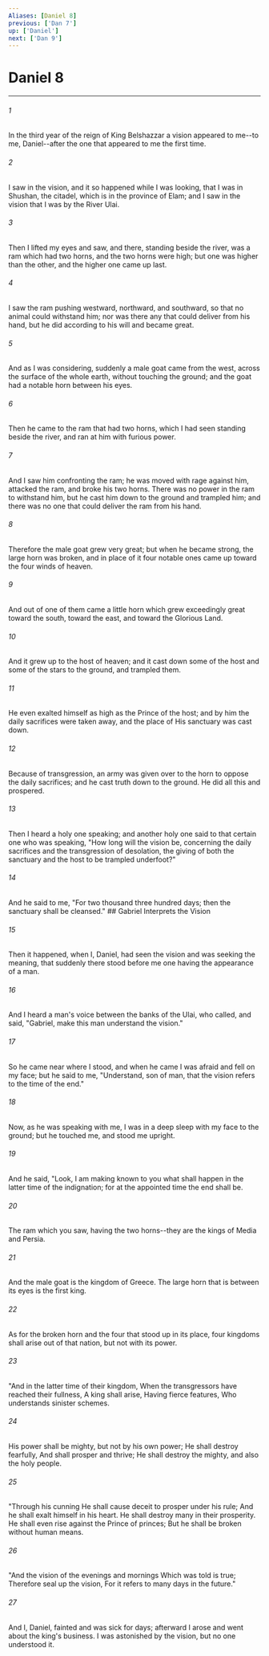 ```yaml
---
Aliases: [Daniel 8]
previous: ['Dan 7']
up: ['Daniel']
next: ['Dan 9']
---
```

# Daniel 8

***


###### 1 
In the third year of the reign of King Belshazzar a vision appeared to me--to me, Daniel--after the one that appeared to me the first time. 

###### 2 
I saw in the vision, and it so happened while I was looking, that I was in Shushan, the citadel, which is in the province of Elam; and I saw in the vision that I was by the River Ulai. 

###### 3 
Then I lifted my eyes and saw, and there, standing beside the river, was a ram which had two horns, and the two horns were high; but one was higher than the other, and the higher one came up last. 

###### 4 
I saw the ram pushing westward, northward, and southward, so that no animal could withstand him; nor was there any that could deliver from his hand, but he did according to his will and became great. 

###### 5 
And as I was considering, suddenly a male goat came from the west, across the surface of the whole earth, without touching the ground; and the goat had a notable horn between his eyes. 

###### 6 
Then he came to the ram that had two horns, which I had seen standing beside the river, and ran at him with furious power. 

###### 7 
And I saw him confronting the ram; he was moved with rage against him, attacked the ram, and broke his two horns. There was no power in the ram to withstand him, but he cast him down to the ground and trampled him; and there was no one that could deliver the ram from his hand. 

###### 8 
Therefore the male goat grew very great; but when he became strong, the large horn was broken, and in place of it four notable ones came up toward the four winds of heaven. 

###### 9 
And out of one of them came a little horn which grew exceedingly great toward the south, toward the east, and toward the Glorious Land. 

###### 10 
And it grew up to the host of heaven; and it cast down some of the host and some of the stars to the ground, and trampled them. 

###### 11 
He even exalted himself as high as the Prince of the host; and by him the daily sacrifices were taken away, and the place of His sanctuary was cast down. 

###### 12 
Because of transgression, an army was given over to the horn to oppose the daily sacrifices; and he cast truth down to the ground. He did all this and prospered. 

###### 13 
Then I heard a holy one speaking; and another holy one said to that certain one who was speaking, "How long will the vision be, concerning the daily sacrifices and the transgression of desolation, the giving of both the sanctuary and the host to be trampled underfoot?" 

###### 14 
And he said to me, "For two thousand three hundred days; then the sanctuary shall be cleansed." ## Gabriel Interprets the Vision 

###### 15 
Then it happened, when I, Daniel, had seen the vision and was seeking the meaning, that suddenly there stood before me one having the appearance of a man. 

###### 16 
And I heard a man's voice between the banks of the Ulai, who called, and said, "Gabriel, make this man understand the vision." 

###### 17 
So he came near where I stood, and when he came I was afraid and fell on my face; but he said to me, "Understand, son of man, that the vision refers to the time of the end." 

###### 18 
Now, as he was speaking with me, I was in a deep sleep with my face to the ground; but he touched me, and stood me upright. 

###### 19 
And he said, "Look, I am making known to you what shall happen in the latter time of the indignation; for at the appointed time the end shall be. 

###### 20 
The ram which you saw, having the two horns--they are the kings of Media and Persia. 

###### 21 
And the male goat is the kingdom of Greece. The large horn that is between its eyes is the first king. 

###### 22 
As for the broken horn and the four that stood up in its place, four kingdoms shall arise out of that nation, but not with its power. 

###### 23 
"And in the latter time of their kingdom, When the transgressors have reached their fullness, A king shall arise, Having fierce features, Who understands sinister schemes. 

###### 24 
His power shall be mighty, but not by his own power; He shall destroy fearfully, And shall prosper and thrive; He shall destroy the mighty, and also the holy people. 

###### 25 
"Through his cunning He shall cause deceit to prosper under his rule; And he shall exalt himself in his heart. He shall destroy many in their prosperity. He shall even rise against the Prince of princes; But he shall be broken without human means. 

###### 26 
"And the vision of the evenings and mornings Which was told is true; Therefore seal up the vision, For it refers to many days in the future." 

###### 27 
And I, Daniel, fainted and was sick for days; afterward I arose and went about the king's business. I was astonished by the vision, but no one understood it.
